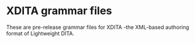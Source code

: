 # XDITA grammar files

These are pre-release grammar files for XDITA -the XML-based authoring format of Lightweight DITA. 
